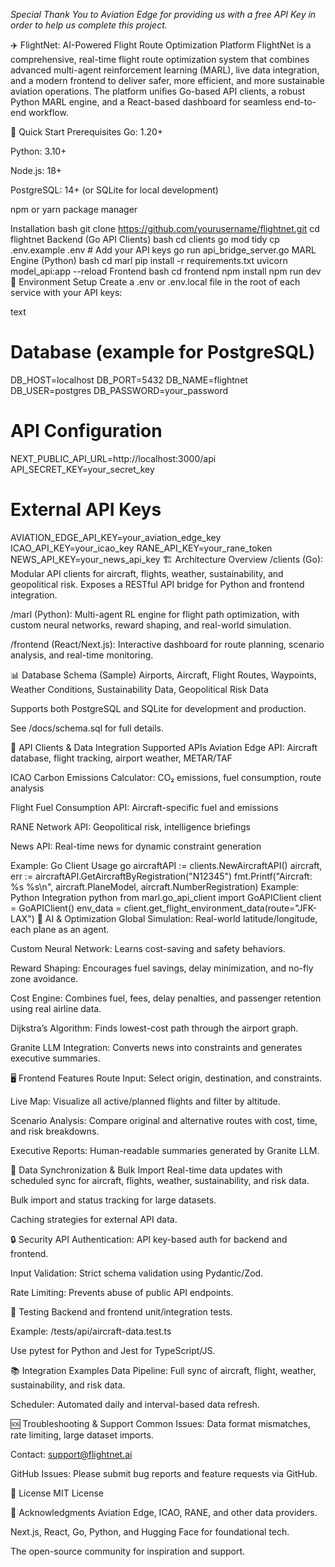*Special Thank You to Aviation Edge for providing us with a free API Key in order to help us complete this project.*


✈️ FlightNet: AI-Powered Flight Route Optimization Platform
FlightNet is a comprehensive, real-time flight route optimization system that combines advanced multi-agent reinforcement learning (MARL), live data integration, and a modern frontend to deliver safer, more efficient, and more sustainable aviation operations. The platform unifies Go-based API clients, a robust Python MARL engine, and a React-based dashboard for seamless end-to-end workflow.

🚀 Quick Start
Prerequisites
Go: 1.20+

Python: 3.10+

Node.js: 18+

PostgreSQL: 14+ (or SQLite for local development)

npm or yarn package manager

Installation
bash
git clone https://github.com/yourusername/flightnet.git
cd flightnet
Backend (Go API Clients)
bash
cd clients
go mod tidy
cp .env.example .env       # Add your API keys
go run api_bridge_server.go
MARL Engine (Python)
bash
cd marl
pip install -r requirements.txt
uvicorn model_api:app --reload
Frontend
bash
cd frontend
npm install
npm run dev
🔑 Environment Setup
Create a .env or .env.local file in the root of each service with your API keys:

text
# Database (example for PostgreSQL)
DB_HOST=localhost
DB_PORT=5432
DB_NAME=flightnet
DB_USER=postgres
DB_PASSWORD=your_password

# API Configuration
NEXT_PUBLIC_API_URL=http://localhost:3000/api
API_SECRET_KEY=your_secret_key

# External API Keys
AVIATION_EDGE_API_KEY=your_aviation_edge_key
ICAO_API_KEY=your_icao_key
RANE_API_KEY=your_rane_token
NEWS_API_KEY=your_news_api_key
🏗️ Architecture Overview
/clients (Go): Modular API clients for aircraft, flights, weather, sustainability, and geopolitical risk. Exposes a RESTful API bridge for Python and frontend integration.

/marl (Python): Multi-agent RL engine for flight path optimization, with custom neural networks, reward shaping, and real-world simulation.

/frontend (React/Next.js): Interactive dashboard for route planning, scenario analysis, and real-time monitoring.

📊 Database Schema (Sample)
Airports, Aircraft, Flight Routes, Waypoints, Weather Conditions, Sustainability Data, Geopolitical Risk Data

Supports both PostgreSQL and SQLite for development and production.

See /docs/schema.sql for full details.

🔌 API Clients & Data Integration
Supported APIs
Aviation Edge API: Aircraft database, flight tracking, airport weather, METAR/TAF

ICAO Carbon Emissions Calculator: CO₂ emissions, fuel consumption, route analysis

Flight Fuel Consumption API: Aircraft-specific fuel and emissions

RANE Network API: Geopolitical risk, intelligence briefings

News API: Real-time news for dynamic constraint generation

Example: Go Client Usage
go
aircraftAPI := clients.NewAircraftAPI()
aircraft, err := aircraftAPI.GetAircraftByRegistration("N12345")
fmt.Printf("Aircraft: %s %s\n", aircraft.PlaneModel, aircraft.NumberRegistration)
Example: Python Integration
python
from marl.go_api_client import GoAPIClient
client = GoAPIClient()
env_data = client.get_flight_environment_data(route="JFK-LAX")
🧠 AI & Optimization
Global Simulation: Real-world latitude/longitude, each plane as an agent.

Custom Neural Network: Learns cost-saving and safety behaviors.

Reward Shaping: Encourages fuel savings, delay minimization, and no-fly zone avoidance.

Cost Engine: Combines fuel, fees, delay penalties, and passenger retention using real airline data.

Dijkstra’s Algorithm: Finds lowest-cost path through the airport graph.

Granite LLM Integration: Converts news into constraints and generates executive summaries.

🖥️ Frontend Features
Route Input: Select origin, destination, and constraints.

Live Map: Visualize all active/planned flights and filter by altitude.

Scenario Analysis: Compare original and alternative routes with cost, time, and risk breakdowns.

Executive Reports: Human-readable summaries generated by Granite LLM.

🔄 Data Synchronization & Bulk Import
Real-time data updates with scheduled sync for aircraft, flights, weather, sustainability, and risk data.

Bulk import and status tracking for large datasets.

Caching strategies for external API data.

🔒 Security
API Authentication: API key-based auth for backend and frontend.

Input Validation: Strict schema validation using Pydantic/Zod.

Rate Limiting: Prevents abuse of public API endpoints.

🧪 Testing
Backend and frontend unit/integration tests.

Example: /tests/api/aircraft-data.test.ts

Use pytest for Python and Jest for TypeScript/JS.

📚 Integration Examples
Data Pipeline: Full sync of aircraft, flight, weather, sustainability, and risk data.

Scheduler: Automated daily and interval-based data refresh.

🆘 Troubleshooting & Support
Common Issues: Data format mismatches, rate limiting, large dataset imports.

Contact: support@flightnet.ai

GitHub Issues: Please submit bug reports and feature requests via GitHub.

📄 License
MIT License

🙏 Acknowledgments
Aviation Edge, ICAO, RANE, and other data providers.

Next.js, React, Go, Python, and Hugging Face for foundational tech.

The open-source community for inspiration and support.
